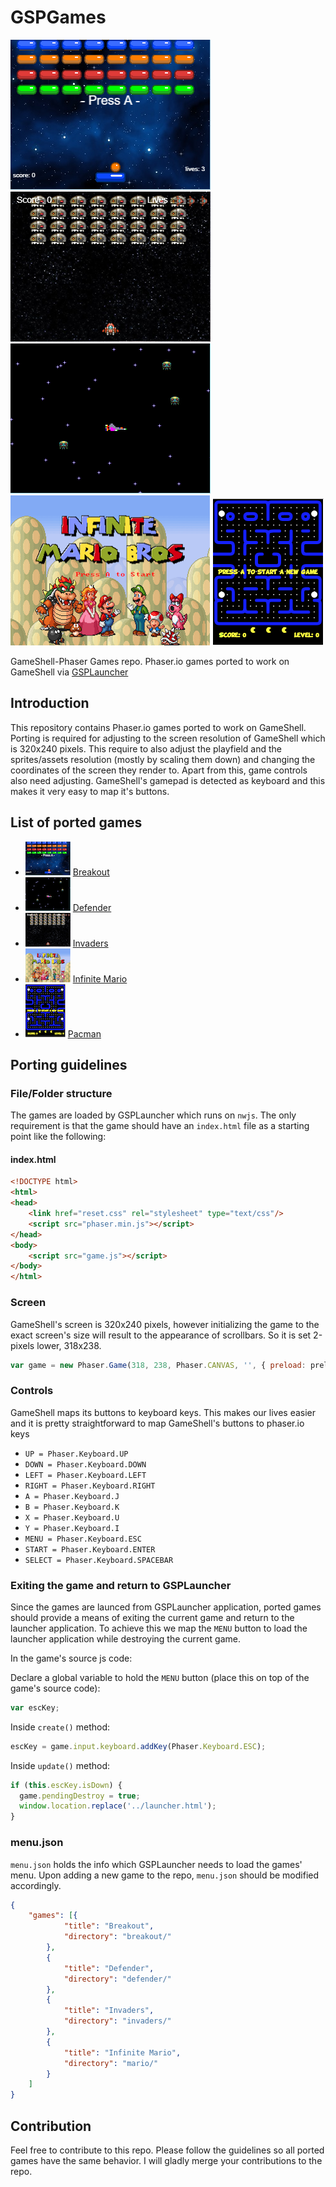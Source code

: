 # GSPGames
![alt text](../common/Breakout.png "Breakout") ![alt text](../common/Invaders.png "Invaders") ![alt text](../common/Defender.png "Defender") ![alt text](../common/InifiniteMario.png "Inifnite Mario") ![alt text](../common/pacman.png "Pacman")


GameShell-Phaser Games repo. Phaser.io games ported to work on GameShell via [GSPLauncher](https://github.com/pleft/GSPLauncher)

## Introduction
This repository contains Phaser.io games ported to work on GameShell. Porting is required for adjusting to the screen resolution of GameShell which is 320x240 pixels. This require to also adjust the playfield and the sprites/assets resolution (mostly by scaling them down) and changing the coordinates of the screen they render to. Apart from this, game controls also need adjusting. GameShell's gamepad is detected as keyboard and this makes it very easy to map it's buttons.

## List of ported games
* ![alt text](../GSPGames/breakout/thumbnail.png "Breakout") [Breakout](https://phaser.io/examples/v2/games/breakout) 
* ![alt text](../GSPGames/defender/thumbnail.png "Defender") [Defender](https://phaser.io/examples/v2/games/defender)
* ![alt text](../GSPGames/invaders/thumbnail.png "Invaders") [Invaders](https://phaser.io/examples/v2/games/invaders)
* ![alt text](../GSPGames/mario/thumbnail.png "Infinite Mario") [Infinite Mario](https://github.com/robertkleffner/mariohtml5)
* ![alt text](../GSPGames/pacman/thumbnail.png "Pacman") [Pacman](https://github.com/daleharvey/pacman)

## Porting guidelines

### File/Folder structure
The games are loaded by GSPLauncher which runs on `nwjs`. The only requirement is that the game should have an `index.html` file as a starting point like the following:

#### index.html
```html
<!DOCTYPE html>
<html>
<head>
    <link href="reset.css" rel="stylesheet" type="text/css"/>
    <script src="phaser.min.js"></script>
</head>
<body>
    <script src="game.js"></script>
</body>
</html>
```


### Screen
GameShell's screen is 320x240 pixels, however initializing the game to the exact screen's size will result to the appearance of scrollbars. So it is set 2-pixels lower, 318x238. 

```javascript
var game = new Phaser.Game(318, 238, Phaser.CANVAS, '', { preload: preload, create: create, update: update });
```

### Controls
GameShell maps its buttons to keyboard keys. This makes our lives easier and it is pretty straightforward to map GameShell's buttons to phaser.io keys

* `UP = Phaser.Keyboard.UP`
* `DOWN = Phaser.Keyboard.DOWN`
* `LEFT = Phaser.Keyboard.LEFT`
* `RIGHT = Phaser.Keyboard.RIGHT`
* `A = Phaser.Keyboard.J`
* `B = Phaser.Keyboard.K`
* `X = Phaser.Keyboard.U`
* `Y = Phaser.Keyboard.I`
* `MENU = Phaser.Keyboard.ESC`
* `START = Phaser.Keyboard.ENTER`
* `SELECT = Phaser.Keyboard.SPACEBAR`

### Exiting the game and return to GSPLauncher
Since the games are launced from GSPLauncher application, ported games should provide a means of exiting the current game and return to the launcher application. To achieve this we map the `MENU` button to load the launcher application while destroying the current game.

In the game's source js code:

Declare a global variable to hold the `MENU` button (place this on top of the game's source code):
```javascript
var escKey;
```

Inside `create()` method:
```javascript
escKey = game.input.keyboard.addKey(Phaser.Keyboard.ESC);
```

Inside `update()` method:
```javascript
if (this.escKey.isDown) {
  game.pendingDestroy = true;
  window.location.replace('../launcher.html');
}
```

### menu.json
`menu.json` holds the info which GSPLauncher needs to load the games' menu. Upon adding a new game to the repo, `menu.json` should be modified accordingly.

```json
{
    "games": [{
            "title": "Breakout",
            "directory": "breakout/"
        },
        {
            "title": "Defender",
            "directory": "defender/"
        },
        {
            "title": "Invaders",
            "directory": "invaders/"
        },
        {
            "title": "Infinite Mario",
            "directory": "mario/"
        }
    ]
}
```

## Contribution
Feel free to contribute to this repo. Please follow the guidelines so all ported games have the same behavior. I will gladly merge your contributions to the repo.
